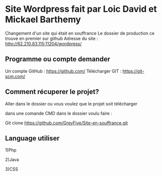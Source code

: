 # Site Wordpress fait par Loic David et Mickael Barthemy
Changement d'un site qui était en souffrance
Le dossier de production ce trouve en premier sur github
Adresse du site : http://62.210.83.115:11204/wordpress/ 
## Programme ou compte demander 
Un compte GitHub : https://github.com/
Télécharger GIT : https://git-scm.com/

## Comment récuperer le projet?

Aller dans le dossier ou vous voulez que le projet soit télécharger

dans une comande CMD dans le dossier voulu faire : 

Git clone https://github.com/GreyFive/Site-en-souffrance.git

## Language utiliser

1)Php

2)Java

3)CSS

